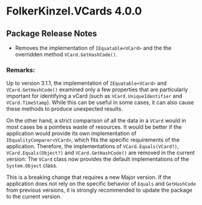 # FolkerKinzel.VCards 4.0.0
## Package Release Notes
- Removes the implementation of `IEquatable<VCard>` and the the overridden method `VCard.GetHashCode()`.

### Remarks:
Up to version 3.1.1, the implementation of `IEquatable<VCard>` and `VCard.GetHashCode()` 
examined only a few properties that are particularly important for identifying a vCard 
(such as `VCard.UniqueIdentifier` and `VCard.TimeStamp`). While this can be useful in 
some cases, it can also cause these methods to produce unexpected results.

On the other hand, a strict comparison of all the data in a `VCard` would in most cases be a 
pointless waste of resources. It would be better if the application would provide its own 
implementation of `IEqualityComparer<VCard>`, which fits the specific requirements
of the application. Therefore, the implementations of `VCard.Equals(VCard?)`, 
`VCard.Equals(Object?)` and `VCard.GetHashCode()` are removed in the current version: 
The `VCard` class now provides the default implementations of the `System.Object` class.

This is a breaking change that requires a new Major version. If the application does not rely 
on the specific behavior of `Equals` and `GetHashCode` from previous versions, it is strongly 
recommended to update the package to the current version.

